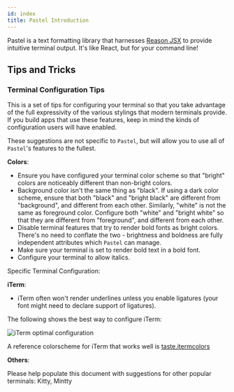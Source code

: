 ```yaml
---
id: index
title: Pastel Introduction
---
```


Pastel is a text formatting library that harnesses [Reason JSX](https://reasonml.github.io/docs/en/jsx) to provide intuitive terminal output. It's like React, but for your command line!

## Tips and Tricks

### Terminal Configuration Tips

This is a set of tips for configuring your terminal so that you take advantage
of the full expressivity of the various stylings that modern terminals provide.
If you build apps that use these features, keep in mind the kinds of
configuration users will have enabled.

These suggestions are not specific to `Pastel`, but will allow you to use all
of `Pastel`'s features to the fullest.

**Colors**:

- Ensure you have configured your terminal color scheme so that "bright" colors
  are noticeably different than non-bright colors.
- Background color isn't the same thing as "black". If using a dark color
  scheme, ensure that both "black" and "bright black" are different from
  "background", and different from each other.  Similarly, "white" is not the
  same as foreground color. Configure both "white" and "bright white" so that
  they are different from "foreground", and different from each other.
- Disable terminal features that try to render bold fonts as bright colors.
  There's no need to conflate the two - brightness and boldness are fully
  independent attributes which `Pastel` can manage.
- Make sure your terminal is set to render bold text in a bold font.
- Configure your terminal to allow italics.

Specific Terminal Configuration:

**iTerm**:

- iTerm often won't render underlines unless you enable ligatures (your font
  might need to declare support of ligatures).

The following shows the best way to configure iTerm:

![iTerm optimal configuration](/img/itermConfig.png)

A reference colorscheme for iTerm that works well is
[taste.itermcolors](/file/taste.itermcolors)

**Others**:

Please help populate this document with suggestions for other popular
terminals: Kitty, Mintty
